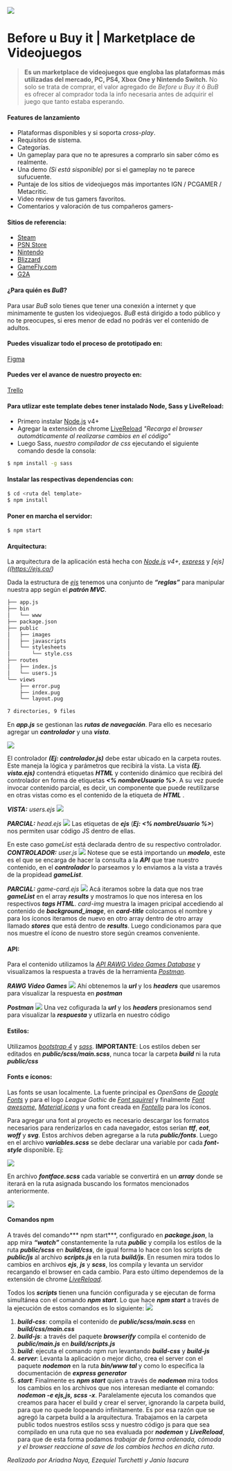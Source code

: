 ![](http://janioisacura.com/images/bub/logoBub.png)
# Before u Buy it | Marketplace de Videojuegos

>**Es un marketplace de videojuegos que engloba las plataformas más utilizadas del mercado, PC, PS4, Xbox One y Nintendo Switch.**
>No solo se trata de comprar, el valor agregado de *Before u Buy it* ó *BuB* es ofrecer al comprador toda la info necesaria antes de adquirir el juego que tanto estaba esperando.

#### Features de lanzamiento
- Plataformas disponibles y si soporta *cross-play*.
- Requisitos de sistema.
- Categorías.
- Un gameplay para que no te apresures a comprarlo sin saber cómo es realmente.
- Una demo *(Si está sisponible)* por si el gameplay no te parece sufucuente.
- Puntaje de los sitios de videojuegos más importantes IGN / PCGAMER / Metacritic.
- Video review de tus gamers favoritos.
- Comentarios y valoración de tus compañeros gamers-

#### Sitios de referencia:
- [Steam](https://store.steampowered.com/)
- [PSN Store](https://store.playstation.com/es-ar/home/games)
- [Nintendo](https://store.nintendo.com)
- [Blizzard](https://www.blizzard.com/en-us)
- [GameFly.com](https://www.gamefly.com/games)
- [G2A](www.g2a.com)

#### ¿Para quién es *BuB*?
Para usar *BuB* solo tienes que tener una conexión a internet y que minimamente te gusten los videojuegos. *BuB* está dirigido a todo público y no te preocupes, si eres menor de edad no podrás ver el contenido de adultos.

#### Puedes visualizar todo el proceso de prototipado en: 
[Figma](https://www.figma.com/proto/zse18BbOkFbvIqQHmgsASB/Desktop-view?node-id=41%3A2023&viewport=-11185%2C316%2C0.7564056515693665&scaling=min-zoom)

#### Puedes ver el avance de nuestro proyecto en:    
[Trello](https://trello.com/b/AlFf7ezV/proyecto-integrador-dh)

#### Para utlizar este template debes tener instalado Node, Sass y LiveReload:
- Primero instalar [Node.js](https://nodejs.org/) v4+
- Agregar la extensión de chrome [LiveReload](https://chrome.google.com/webstore/detail/livereload/jnihajbhpnppcggbcgedagnkighmdlei?hl=en) *"Recarga el browser automáticamente al realizarse cambios en el código"*
- Luego Sass, *nuestro compilador de css* ejecutando el siguiente comando desde la consola:  
```sh
$ npm install -g sass
```

#### Instalar las respectivas dependencias con:
```sh
$ cd <ruta del template>
$ npm install
```

#### Poner en marcha el servidor:  
```sh
$ npm start
```
#### Arquitectura:
La arquitectura de la aplicación está hecha con *[Node.js](https://nodejs.org/) v4+*, *[express](https://expressjs.com/en/4x/api.html)* y *[ejs]((https://ejs.co/)*

Dada la estructura de *[ejs](https://expressjs.com/en/starter/generator.html)* tenemos una conjunto de ***“reglas”*** para manipular nuestra app según el ***patrón MVC***.

```sh
├── app.js
├── bin
│   └── www
├── package.json
├── public
│   ├── images
│   ├── javascripts
│   └── stylesheets
│       └── style.css
├── routes
│   ├── index.js
│   └── users.js
└── views
    ├── error.pug
    ├── index.pug
    └── layout.pug

7 directories, 9 files
```
En ***app.js*** se gestionan las ***rutas de navegación***. Para ello es necesario agregar un ***controlador*** y una ***vista***.

![](http://janioisacura.com/images/bub/AppJs.png)

El controlador ***(Ej: controlador.js)*** debe estar ubicado en la carpeta routes. Este maneja la lógica y parámetros que recibirá la vista. La vista ***(Ej. vista.ejs)*** contendrá etiquetas ***HTML*** y contenido dinámico que recibirá del controlador en forma de etiquetas ***<% nombreUsuario %>***. A su vez puede invocar contenido parcial, es decir, un componente que puede reutilizarse en otras vistas como es el contenido de la etiqueta de ***HTML*** ***<head>***.

***VISTA:*** *users.ejs*
![](http://janioisacura.com/images/bub/vistasTags.png)

***PARCIAL:*** *head.ejs*
![](http://janioisacura.com/images/bub/head.png)
Las etiquetas de ***ejs*** (***Ej: <% nombreUsuario %>***) nos permiten usar código JS dentro de ellas.


En este caso *gameList* está declarada dentro de su respectivo controlador.
***CONTROLADOR:*** *user.js*
![](http://janioisacura.com/images/bub/controladorUser.png)
Notese que se está importando un ***modelo***, este es el que se encarga de hacer la consulta a la ***API*** que trae nuestro contenido, en el ***controlador*** lo parseamos y lo enviamos a la vista a través de la propidead ***gameList***.

***PARCIAL:*** *game-card.ejs*
![](http://janioisacura.com/images/bub/parcialContenido.png)
Acá iteramos sobre la data que nos trae ***gameList*** en el array ***results*** y mostramos lo que nos interesa en los respectivos ***tags HTML***.
*card-img* muestra la imagen pricipal accediendo al contenido de ***background_image***, en ***card-title*** colocamos el nombre y para los íconos iteramos de nuevo en otro array dentro de otro array llamado ***stores*** que está dentro de ***results***. Luego condicionamos para que nos muestre el ícono de nuestro store según creamos conveniente.

#### API:
Para el contenido utilizamos la *[API RAWG Video Games Database](https://rapidapi.com/accujazz/api/rawg-video-games-database)* y visualizamos la respuesta a través de la herramienta *[Postman](https://www.postman.com/)*.

***RAWG Video Games***
![](http://janioisacura.com/images/bub/rapidapi.png)
Ahí obtenemos la ***url*** y los ***headers*** que usaremos para visualizar la respuesta en ***postman***

***Postman***
![](http://janioisacura.com/images/bub/postman.png)
Una vez cofigurada la ***url*** y los ***headers*** presionamos send para visualizar la ***respuesta*** y utlizarla en nuestro código

#### Estilos:
Utilizamos *[bootstrap 4](https://getbootstrap.com/)* y *[sass](https://sass-lang.com/)*.
**IMPORTANTE**: Los estilos deben ser editados en ***public/scss/main.scss***, nunca tocar la carpeta ***build*** ni la ruta ***public/css***

#### Fonts e íconos:
Las fonts se usan localmente. La fuente principal es *OpenSans* de *[Google Fonts](https://fonts.google.com/specimen/Open+Sans?query=open+sa)* y para el logo *League Gothic* de *[Font squirrel](https://www.fontsquirrel.com/fonts/league-gothic)* y finalmente *[Font awesome](https://fontawesome.com/v4.7.0/cheatsheet/)*, *[Material icons](https://material.io/resources/icons/?style=baseline)* y una font creada en *[Fontello](http://fontello.com/)* para los íconos.

Para agregar una font al proyecto es necesario descargar los formatos necesarios para renderizarlos en cada navegador, estos serían ***ttf***, ***eot***, ***woff*** y ***svg***. Estos archivos deben agregarse a la ruta ***public/fonts***. Luego en el archivo ***variables.scss*** se debe declarar una variable por cada ***font-style*** disponible. Ej:

![](http://janioisacura.com/images/bub/nombreFonts.png)

En archivo ***fontface.scss*** cada variable se convertirá en un ***array*** donde se iterará en la ruta asignada buscando los formatos mencionados anteriormente.

![](http://janioisacura.com/images/bub/fontFace.png)

#### Comandos npm
A través del comando*** npm start***, configurado en ***package.json***, la app mira ***“watch”*** constantemente la ruta ***public*** y compila los estilos de la ruta ***public/scss*** en ***build/css***, de igual forma lo hace con los scripts de ***public/js*** al archivo ***scripts.js*** en la ruta ***build/js***. En resumen mira todos lo cambios en archivos ***ejs***, ***js*** y ***scss***, los compila y levanta un servidor recargando el browser en cada cambio. Para esto último dependemos de la extensión de chrome *[LiveReload](https://chrome.google.com/webstore/detail/livereload/jnihajbhpnppcggbcgedagnkighmdlei?hl=en)*.

Todos los ***scripts*** tienen una función configurada y se ejecutan de forma simultánea con el comando ***npm start***. Lo que hace ***npm start*** a través de la ejecución de estos comandos es lo siguiente:
![](http://janioisacura.com/images/bub/packajeJson.png)

1. ***build-css***: compila el contenido de ***public/scss/main.scss*** en ***build/css/main.css***
2. ***build-js***: a través del paquete ***browserify*** compila el contenido de ***public/main.js*** en ***build/scripts.js***
3. ***build***: ejecuta el comando npm run levantando ***build-css*** y ***build-js***
4. ***server***: Levanta la aplicación o mejor dicho, crea el server con el paquete ***nodemon*** en la ruta ***bin/www tal*** y como lo especifica la documentación de ***express generator***
5. ***start***: Finalmente es ***npm start*** quien a través de ***nodemon*** mira todos los cambios en los archivos que nos interesan mediante el comando: ***nodemon -e ejs,js, scss -x***. Paralelamente ejecuta los comandos que creamos para hacer el build y crear el server, ignorando la carpeta build, para que no quede loopeando infinitamente. Es por esa razón que se agregó la carpeta build a la arquitectura. Trabajamos en la carpeta public todos nuestros estilos scss y nuestro código js para que sea compilado en una ruta que no sea evaluada por ***nodemon*** y ***LiveReload***, para que de esta forma podamos *trabajar de forma ordenada, cómoda y el browser reaccione al save de los cambios hechos en dicha ruta*.

*Realizado por Ariadna Naya, Ezequiel Turchetti y Janio Isacura*